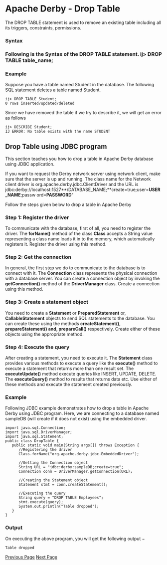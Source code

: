 # Apache Derby - Drop Table
The DROP TABLE statement is used to remove an existing table including all its triggers, constraints, permissions.

### Syntax
### Following is the Syntax of the DROP TABLE statement. ij> DROP TABLE table_name;
### Example
Suppose you have a table named Student in the database. The following SQL statement deletes a table named Student.

```
ij> DROP TABLE Student;
0 rows inserted/updated/deleted
```
Since we have removed the table if we try to describe it, we will get an error as follows

```
ij> DESCRIBE Student;
IJ ERROR: No table exists with the name STUDENT
```
## Drop Table using JDBC program
This section teaches you how to drop a table in Apache Derby database using JDBC application.

If you want to request the Derby network server using network client, make sure that the server is up and running. The class name for the Network client driver is org.apache.derby.jdbc.ClientDriver and the URL is jdbc:derby://localhost:1527**/DATABASE_NAME;**create=true;user=**USER_NAME**;passw ord=**PASSWORD**"

Follow the steps given below to drop a table in Apache Derby

### Step 1: Register the driver
To communicate with the database, first of all, you need to register the driver. The **forName()** method of the class **Class** accepts a String value representing a class name loads it in to the memory, which automatically registers it. Register the driver using this method.

### Step 2: Get the connection
In general, the first step we do to communicate to the database is to connect with it. The **Connection** class represents the physical connection with a database server. You can create a connection object by invoking the **getConnection()** method of the **DriverManager** class. Create a connection using this method.

### Step 3: Create a statement object
You need to create a **Statement** or **PreparedStatement** or, **CallableStatement** objects to send SQL statements to the database. You can create these using the methods **createStatement(), prepareStatement() and, prepareCall()** respectively. Create either of these objects using the appropriate method.

### Step 4: Execute the query
After creating a statement, you need to execute it. The **Statement** class provides various methods to execute a query like the **execute()** method to execute a statement that returns more than one result set. The **executeUpdate()** method execute queries like INSERT, UPDATE, DELETE. The **executeQuery()** method to results that returns data etc. Use either of these methods and execute the statement created previously. 

### Example
Following JDBC example demonstrates how to drop a table in Apache Derby using JDBC program. Here, we are connecting to a database named sampleDB (will create if it does not exist) using the embedded driver. 

```
import java.sql.Connection;
import java.sql.DriverManager;
import java.sql.Statement;
public class DropTable {
   public static void main(String args[]) throws Exception {
      //Registering the driver
      Class.forName("org.apache.derby.jdbc.EmbeddedDriver");

      //Getting the Connection object
      String URL = "jdbc:derby:sampleDB;create=true";
      Connection conn = DriverManager.getConnection(URL);

      //Creating the Statement object
      Statement stmt = conn.createStatement();

      //Executing the query
      String query = "DROP TABLE Employees";
      stmt.execute(query);
      System.out.println("Table dropped");
   }
}
```
### Output
On executing the above program, you will get the following output −

```
Table dropped
```

[Previous Page](../apache_derby/apache_derby_create_table.md) [Next Page](../apache_derby/apache_derby_insert_data.md) 
